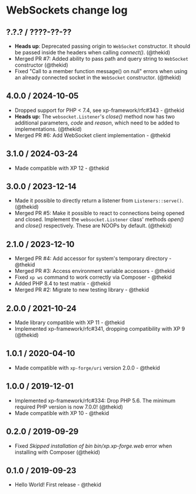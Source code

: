 WebSockets change log
=====================

## ?.?.? / ????-??-??

* **Heads up**: Deprecated passing origin to `WebSocket` constructor. It
  should be passed inside the headers when calling *connect()*.
  (@thekid)
* Merged PR #7: Added ability to pass path and query string to `WebSocket`
  constructor
  (@thekid)
* Fixed "Call to a member function message() on null" errors when using
  an already connected socket in the `WebSocket` constructor.
  (@thekid)

## 4.0.0 / 2024-10-05

* Dropped support for PHP < 7.4, see xp-framework/rfc#343 - @thekid
* **Heads up:** The `websocket.Listener`'s *close()* method now has two
  additional parameters, *code* and *reason*, which need to be added to
  implementations.
  (@thekid)
* Merged PR #6: Add WebSocket client implementation - @thekid

## 3.1.0 / 2024-03-24

* Made compatible with XP 12 - @thekid

## 3.0.0 / 2023-12-14

* Made it possible to directly return a listener from `Listeners::serve()`.
  (@thekid)
* Merged PR #5: Make it possible to react to connections being opened and
  closed. Implement the `websocket.Listener` class' methods *open()* and
  *close()* respectively. These are NOOPs by default.
  (@thekid)

## 2.1.0 / 2023-12-10

* Merged PR #4: Add accessor for system's temporary directory - @thekid
* Merged PR #3: Access environment variable accessors - @thekid
* Fixed `xp ws` command to work correctly via Composer - @thekid
* Added PHP 8.4 to test matrix - @thekid
* Merged PR #2: Migrate to new testing library - @thekid

## 2.0.0 / 2021-10-24

* Made library compatible with XP 11 - @thekid
* Implemented xp-framework/rfc#341, dropping compatibility with XP 9
  (@thekid)

## 1.0.1 / 2020-04-10

* Made compatible with `xp-forge/uri` version 2.0.0 - @thekid

## 1.0.0 / 2019-12-01

* Implemented xp-framework/rfc#334: Drop PHP 5.6. The minimum required
  PHP version is now 7.0.0!
  (@thekid)
* Made compatible with XP 10 - @thekid

## 0.2.0 / 2019-09-29

* Fixed *Skipped installation of bin bin/xp.xp-forge.web* error
  when installing with Composer
  (@thekid)

## 0.1.0 / 2019-09-23

* Hello World! First release - @thekid
